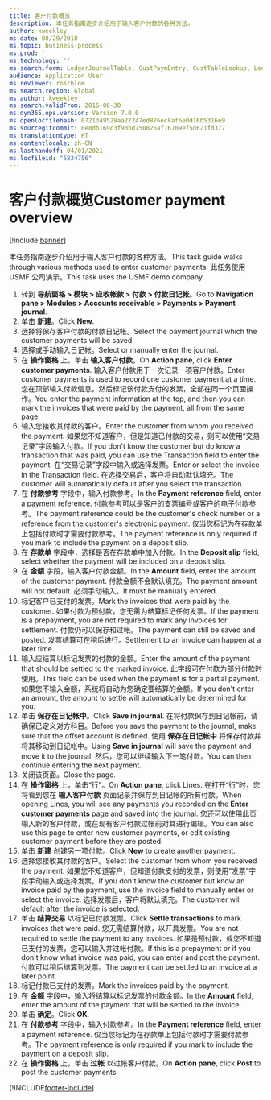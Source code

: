 ```yaml
---
title: 客户付款概览
description: 本任务指南逐步介绍用于输入客户付款的各种方法。
author: kweekley
ms.date: 08/29/2018
ms.topic: business-process
ms.prod: ''
ms.technology: ''
ms.search.form: LedgerJournalTable, CustPaymEntry, CustTableLookup, LedgerJournalTransCustPaym, CustOpenTrans, BankAccountTableLookUp
audience: Application User
ms.reviewer: roschlom
ms.search.region: Global
ms.author: kweekley
ms.search.validFrom: 2016-06-30
ms.dyn365.ops.version: Version 7.0.0
ms.openlocfilehash: 0721349529aa27247ed876ec8af6e0d16b5316e9
ms.sourcegitcommit: 0e8db169c3f90bd750826af76709ef5d621fd377
ms.translationtype: HT
ms.contentlocale: zh-CN
ms.lasthandoff: 04/01/2021
ms.locfileid: "5834756"
---
```

# <a name="customer-payment-overview"></a><span data-ttu-id="fc262-103">客户付款概览</span><span class="sxs-lookup"><span data-stu-id="fc262-103">Customer payment overview</span></span>

[!include [banner](../../includes/banner.md)]

<span data-ttu-id="fc262-104">本任务指南逐步介绍用于输入客户付款的各种方法。</span><span class="sxs-lookup"><span data-stu-id="fc262-104">This task guide walks through various methods used to enter customer payments.</span></span> <span data-ttu-id="fc262-105">此任务使用 USMF 公司演示。</span><span class="sxs-lookup"><span data-stu-id="fc262-105">This task uses the USMF demo company.</span></span>

1. <span data-ttu-id="fc262-106">转到 **导航窗格 > 模块 > 应收帐款 > 付款 > 付款日记帐**。</span><span class="sxs-lookup"><span data-stu-id="fc262-106">Go to **Navigation pane > Modules > Accounts receivable > Payments > Payment journal**.</span></span>
2. <span data-ttu-id="fc262-107">单击 **新建**。</span><span class="sxs-lookup"><span data-stu-id="fc262-107">Click **New**.</span></span>
3. <span data-ttu-id="fc262-108">选择将保存客户付款的付款日记帐。</span><span class="sxs-lookup"><span data-stu-id="fc262-108">Select the payment journal which the customer payments will be saved.</span></span>
4. <span data-ttu-id="fc262-109">选择或手动输入日记帐。</span><span class="sxs-lookup"><span data-stu-id="fc262-109">Select or manually enter the journal.</span></span>
5. <span data-ttu-id="fc262-110">在 **操作窗格** 上，单击 **输入客户付款**。</span><span class="sxs-lookup"><span data-stu-id="fc262-110">On **Action pane**, click **Enter customer payments**.</span></span> <span data-ttu-id="fc262-111">输入客户付款用于一次记录一项客户付款。</span><span class="sxs-lookup"><span data-stu-id="fc262-111">Enter customer payments is used to record one customer payment at a time.</span></span> <span data-ttu-id="fc262-112">您在顶部输入付款信息，然后标记该付款支付的发票，全部在同一个页面操作。</span><span class="sxs-lookup"><span data-stu-id="fc262-112">You enter the payment information at the top, and then you can mark the invoices that were paid by the payment, all from the same page.</span></span>  
6. <span data-ttu-id="fc262-113">输入您接收其付款的客户。</span><span class="sxs-lookup"><span data-stu-id="fc262-113">Enter the customer from whom you received the payment.</span></span> <span data-ttu-id="fc262-114">如果您不知道客户，但是知道已付款的交易，则可以使用“交易记录”字段输入付款。</span><span class="sxs-lookup"><span data-stu-id="fc262-114">If you don't know the customer but do know a transaction that was paid, you can use the Transaction field to enter the payment.</span></span> <span data-ttu-id="fc262-115">在“交易记录”字段中输入或选择发票。</span><span class="sxs-lookup"><span data-stu-id="fc262-115">Enter or select the invoice in the Transaction field.</span></span> <span data-ttu-id="fc262-116">在选择交易后，客户将自动默认填充。</span><span class="sxs-lookup"><span data-stu-id="fc262-116">The customer will automatically default after you select the transaction.</span></span>
7. <span data-ttu-id="fc262-117">在 **付款参考** 字段中，输入付款参考。</span><span class="sxs-lookup"><span data-stu-id="fc262-117">In the **Payment reference** field, enter a payment reference.</span></span> <span data-ttu-id="fc262-118">付款参考可以是客户的支票编号或客户的电子付款参考。</span><span class="sxs-lookup"><span data-stu-id="fc262-118">The payment reference could be the customer's check number or a reference from the customer's electronic payment.</span></span> <span data-ttu-id="fc262-119">仅当您标记为在存款单上包括付款时才需要付款参考。</span><span class="sxs-lookup"><span data-stu-id="fc262-119">The payment reference is only required if you mark to include the payment on a deposit slip.</span></span>  
8. <span data-ttu-id="fc262-120">在 **存款单** 字段中，选择是否在存款单中加入付款。</span><span class="sxs-lookup"><span data-stu-id="fc262-120">In the **Deposit slip** field, select whether the payment will be included on a deposit slip.</span></span> 
9. <span data-ttu-id="fc262-121">在 **金额** 字段，输入客户付款金额。</span><span class="sxs-lookup"><span data-stu-id="fc262-121">In the **Amount** field, enter the amount of the customer payment.</span></span> <span data-ttu-id="fc262-122">付款金额不会默认填充。</span><span class="sxs-lookup"><span data-stu-id="fc262-122">The payment amount will not default.</span></span> <span data-ttu-id="fc262-123">必须手动输入。</span><span class="sxs-lookup"><span data-stu-id="fc262-123">It must be manually entered.</span></span> 
10. <span data-ttu-id="fc262-124">标记客户已支付的发票。</span><span class="sxs-lookup"><span data-stu-id="fc262-124">Mark the invoices that were paid by the customer.</span></span> <span data-ttu-id="fc262-125">如果付款为预付款，您无需为结算标记任何发票。</span><span class="sxs-lookup"><span data-stu-id="fc262-125">If the payment is a prepayment, you are not required to mark any invoices for settlement.</span></span> <span data-ttu-id="fc262-126">付款仍可以保存和过帐。</span><span class="sxs-lookup"><span data-stu-id="fc262-126">The payment can still be saved and posted.</span></span> <span data-ttu-id="fc262-127">发票结算可在稍后进行。</span><span class="sxs-lookup"><span data-stu-id="fc262-127">Settlement to an invoice can happen at a later time.</span></span>
11. <span data-ttu-id="fc262-128">输入应结算以标记发票的付款的金额。</span><span class="sxs-lookup"><span data-stu-id="fc262-128">Enter the amount of the payment that should be settled to the marked invoice.</span></span> <span data-ttu-id="fc262-129">此字段可在付款为部分付款时使用。</span><span class="sxs-lookup"><span data-stu-id="fc262-129">This field can be used when the payment is for a partial payment.</span></span> <span data-ttu-id="fc262-130">如果您不输入金额，系统将自动为您确定要结算的金额。</span><span class="sxs-lookup"><span data-stu-id="fc262-130">If you don't enter an amount, the amount to settle will automatically be determined for you.</span></span>
12. <span data-ttu-id="fc262-131">单击 **保存在日记帐中**。</span><span class="sxs-lookup"><span data-stu-id="fc262-131">Click **Save in journal**.</span></span> <span data-ttu-id="fc262-132">在将付款保存到日记帐前，请确保已定义对方科目。</span><span class="sxs-lookup"><span data-stu-id="fc262-132">Before you save the payment to the journal, make sure that the offset account is defined.</span></span> <span data-ttu-id="fc262-133">使用 **保存在日记帐中** 将保存付款并将其移动到日记帐中。</span><span class="sxs-lookup"><span data-stu-id="fc262-133">Using **Save in journal** will save the payment and move it to the journal.</span></span> <span data-ttu-id="fc262-134">然后，您可以继续输入下一笔付款。</span><span class="sxs-lookup"><span data-stu-id="fc262-134">You can then continue entering the next payment.</span></span>
13. <span data-ttu-id="fc262-135">关闭该页面。</span><span class="sxs-lookup"><span data-stu-id="fc262-135">Close the page.</span></span>
14. <span data-ttu-id="fc262-136">在 **操作窗格** 上，单击“行”。</span><span class="sxs-lookup"><span data-stu-id="fc262-136">On **Action pane**, click Lines.</span></span> <span data-ttu-id="fc262-137">在打开“行”时，您将看到您在 **输入客户付款** 页面记录并保存到日记帐的所有付款。</span><span class="sxs-lookup"><span data-stu-id="fc262-137">When opening Lines, you will see any payments you recorded on the **Enter customer payments** page and saved into the journal.</span></span> <span data-ttu-id="fc262-138">您还可以使用此页输入新的客户付款，或在现有客户付款过帐前对其进行编辑。</span><span class="sxs-lookup"><span data-stu-id="fc262-138">You can also use this page to enter new customer payments, or edit existing customer payment before they are posted.</span></span>
15. <span data-ttu-id="fc262-139">单击 **新建** 创建另一项付款。</span><span class="sxs-lookup"><span data-stu-id="fc262-139">Click **New** to create another payment.</span></span> 
16. <span data-ttu-id="fc262-140">选择您接收其付款的客户。</span><span class="sxs-lookup"><span data-stu-id="fc262-140">Select the customer from whom you received the payment.</span></span> <span data-ttu-id="fc262-141">如果您不知道客户，但知道付款支付的发票，则使用“发票”字段手动输入或选择发票。</span><span class="sxs-lookup"><span data-stu-id="fc262-141">If you don't know the customer but know an invoice paid by the payment, use the Invoice field to manually enter or select the invoice.</span></span> <span data-ttu-id="fc262-142">选择发票后，客户将默认填充。</span><span class="sxs-lookup"><span data-stu-id="fc262-142">The customer will default after the invoice is selected.</span></span>  
17. <span data-ttu-id="fc262-143">单击 **结算交易** 以标记已付款发票。</span><span class="sxs-lookup"><span data-stu-id="fc262-143">Click **Settle transactions** to mark invoices that were paid.</span></span> <span data-ttu-id="fc262-144">您无需结算付款，以开具发票。</span><span class="sxs-lookup"><span data-stu-id="fc262-144">You are not required to settle the payment to any invoices.</span></span> <span data-ttu-id="fc262-145">如果是预付款，或您不知道已支付的发票，您可以输入并过帐付款。</span><span class="sxs-lookup"><span data-stu-id="fc262-145">If this is a prepayment or if you don't know what invoice was paid, you can enter and post the payment.</span></span> <span data-ttu-id="fc262-146">付款可以稍后结算到发票。</span><span class="sxs-lookup"><span data-stu-id="fc262-146">The payment can be settled to an invoice at a later point.</span></span>  
18. <span data-ttu-id="fc262-147">标记付款已支付的发票。</span><span class="sxs-lookup"><span data-stu-id="fc262-147">Mark the invoices paid by the payment.</span></span> 
19. <span data-ttu-id="fc262-148">在 **金额** 字段中，输入将结算以标记发票的付款金额。</span><span class="sxs-lookup"><span data-stu-id="fc262-148">In the **Amount** field, enter the amount of the payment that will be settled to the invoice.</span></span>
20. <span data-ttu-id="fc262-149">单击 **确定**。</span><span class="sxs-lookup"><span data-stu-id="fc262-149">Click **OK**.</span></span>
21. <span data-ttu-id="fc262-150">在 **付款参考** 字段中，输入付款参考。</span><span class="sxs-lookup"><span data-stu-id="fc262-150">In the **Payment reference** field, enter a payment reference.</span></span> <span data-ttu-id="fc262-151">仅当您标记为在存款单上包括付款时才需要付款参考。</span><span class="sxs-lookup"><span data-stu-id="fc262-151">The payment reference is only required if you mark to include the payment on a deposit slip.</span></span>  
22. <span data-ttu-id="fc262-152">在 **操作窗格** 上，单击 **过帐** 以过帐客户付款。</span><span class="sxs-lookup"><span data-stu-id="fc262-152">On **Action pane**, click **Post** to post the customer payments.</span></span> 



[!INCLUDE[footer-include](../../../includes/footer-banner.md)]